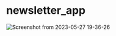 # newsletter_app
![Screenshot from 2023-05-27 19-36-26](https://github.com/SainiAditya1/newsletter_app/assets/114948505/601d9b1d-749e-4e22-a64b-a818badd6eb6)
